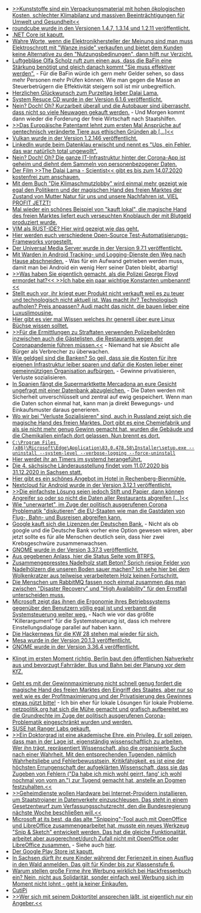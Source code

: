 * [>>Kunststoffe sind ein Verpackungsmaterial mit hohen ökologischen Kosten, schlechter Klimabilanz und massiven Beeinträchtigungen für Umwelt und Gesundheit<<](https://www.sonnenseite.com/de/tipps/raus-aus-der-kunststofffalle.html)
* [roundcube wurde in den Versionen 1.4.7, 1.3.14 und 1.2.11 veröffentlicht.](https://roundcube.net/news/2020/07/05/security-updates-1.4.7-1.3.14-and-1.2.11)
* [.NET Core ist kaputt.](https://www.bleepingcomputer.com/news/security/net-core-vulnerability-lets-attackers-evade-malware-detection/)
* [Wahre Worte, wenn die Elektronikhersteller der Meinung sind man muss Elektroschrott mit "Wanze inside" verkaufen und bietet dem Kunden keine Alternative zu den "Nutzungsbedinungen", dann hilft nur Verzicht.](https://tuxproject.de/blog/2020/07/wanzenzwang/)
* [Luftgebläse Olfa Scholz ruft zum einen aus, dass die BaFin eine Stärkung benötigt und gleich danach kommt "Sie muss effektiver werden".](https://www.golem.de/news/bafin-staerkung-der-finanzaufsicht-nach-wirecard-skandal-geplant-2007-149459.html) - Für die BaFin würde ich gern mehr Gelder sehen, so dass mehr Personen mehr Prüfen können. Wie man gegen die Masse an Steuerbetrügern die Effektivität steigern soll ist mir unbegreiflich.
* [Herzlichen Glückwunsch zum Purzeltag lieber Dalai Lama.](https://www.sonnenseite.com/de/tipps/franz-alt-der-dalai-lama-wird-85-jahre-alt-die-laudatio.html)
* [System Resuce CD wurde in der Version 6.1.6 veröffentlicht.](https://www.planet3dnow.de/cms/56687-systemrescuecd-6-1-6/)
* [Nein? Doch! Oh? Kurzarbeit überall und die Autobauer sind überrascht, dass nicht so viele Neuwagen gekauft werden.](https://www.golem.de/news/neuzulassungen-pkw-markt-erlebt-desaster-ausser-bei-elektroautos-2007-149454.html) - Und Morgen kommt dann wieder die Forderung der freie Wirtschaft nach Staatshilfen.
* [>>Das Europäische Patentamt lehnt zum ersten Mal Ansprüche auf gentechnisch veränderte Tiere aus ethischen Gründen ab [...]<<](https://netzfrauen.org/2020/07/04/patente-3/)
* [Vulkan wurde in der Version 1.2.146 veröffentlicht.](https://www.phoronix.com/scan.php?page=news_item&px=Vulkan-1.2.146-Released)
* [LinkedIn wurde beim Datenklau erwischt und nennt es "Ups, ein Fehler, das war natürlich total ungewollt".](https://www.golem.de/news/datenschutz-linkedin-will-die-ios-zwischenablage-nicht-mehr-auslesen-2007-149451.html)
* [Nein? Doch! Oh? Die ganze IT-Infrastruktur hinter der Corona-App ist geheim und diehnt dem Sammeln von personenbezogener Daten.](https://netzpolitik.org/2020/interview-zu-corona-warn-app-risiken-und-massnahmen-nicht-ausreichend-dargelegt/)
* [Der Film >>The Dalai Lama - Scientist<< gibt es bis zum 14.07.2020 kostenfrei zum anschauen.](https://www.sonnenseite.com/de/tipps/filmtipp-the-dalai-lama-scientist.html)
* [Mit dem Buch "Die Klimaschmutzlobby" wird einmal mehr gezeigt wie egal den Politikern und der magischen Hand des freien Marktes der Zustand von Mutter Natur für uns und unsere Nachfahren ist. VIEL PROFIT JETZT!](https://www.sonnenseite.com/de/tipps/neues-sachbuch-enttarnt-lobby-gegen-den-klimaschutz.html)
* [Mal wieder ein schönes Beispiel von "kauft lokal", die magische Hand des freien Marktes liefert euch verseuchten Knoblauch der mit Blutgeld produziert wurde.](https://netzfrauen.org/2020/07/03/knoblauch-2/)
* [VIM als RUST-IDE? Hier wird gezeigt wie das geht.](https://opensource.com/article/20/7/vim-rust-ide)
* [Hier werden euch verschiedene Open-Source Test-Automatisierungs-Frameworks vorgestellt.](https://opensource.com/article/20/7/open-source-test-automation-frameworks)
* [Der Universal Media Server wurde in der Version 9.7.1 veröffentlicht.](https://www.planet3dnow.de/cms/56691-universal-media-server-9-7-1/)
* [Mit Warden in Android Tracking- und Logging-Dienste den Weg nach Hause abschneiden.](https://www.kuketz-blog.de/warden-tracker-aus-android-apps-entfernen/) - Was für ein Aufwand getrieben werden muss, damit man bei Android ein wenig Herr seiner Daten bleibt, abartig!
* [>>Was haben Sie eigentlich gemacht, als die Polizei George Floyd ermordet hat?<< >>Ich habe ein paar wichtige Konstanten umbenannt!<<](https://blog.fefe.de/?ts=a1fdf387)
* [Stellt euch vor, ihr kriegt euer Produkt nicht verkauft weil es zu teuer und technologisch nicht aktuell ist. Was macht ihr? Technologisch aufholen? Preis anpassen? Audi macht das nicht, die bauen lieber eine Luxuslimousine.](https://www.golem.de/news/projekt-artemis-luxuslimousine-audi-a9-e-tron-soll-2024-kommen-2007-149483-rss.html)
* [Hier gibt es vier mal Wissen welches ihr generell über eure Linux Büchse wissen solltet.](https://www.percona.com/blog/2020/07/06/mysql-101-linux-tuning-for-mysql/)
* [>>Für die Ermittlungen zu Straftaten verwenden Polizeibehörden inzwischen auch die Gästelisten, die Restaurants wegen der Coronapandemie führen müssen.<<](https://www.golem.de/news/hamburg-polizei-nutzt-corona-kontaktlisten-nach-straftat-2007-149482.html) - Niemand hat sie Absicht alle Bürger als Verbrecher zu überwachen.
* [Wie geldgeil sind die Banken? So geil, dass sie die Kosten für ihre eigenen Infrastruktur leiber sparen und dafür die Kosten lieber einer gemeinnützigen Organisation aufbürgen.](https://www.golem.de/news/internet-archive-bank-benutzte-wayback-machine-als-cdn-2007-149481.html) - Gewinne privatisieren, Verluste sozialisieren.
* [In Spanien fängt die Supermarktkette Mercadona an eure Gesicht ungefragt mit einer Datenbank abzugleichen.](https://netzpolitik.org/2020/biometrie-spanische-supermarktkette-setzt-gesichtserkennung-gegen-kunden-ein/) - Die Daten werden mit Sicherheit unverschlüsselt und zentral auf ewig gespeichert. Wenn man die Daten schon einmal hat, kann man ja direkt Bewegungs- und Einkaufsmuster daraus generieren.
* [Wo wir bei "Verluste Sozialisieren" sind, auch in Russland zeigt sich die magische Hand des freien Marktes. Dort gibt es eine Chemiefabrik und als sie nicht mehr genug Gewinn gemacht hat, wurden die Gebäude und die Chemikalien einfach dort gelassen. Nun brennt es dort.](https://netzfrauen.org/2020/07/06/sibirien/)
* [`C:\Program Files (x86)\Microsoft\Edge\Application\83.0.478.58\Installer\setup.exe --uninstall --system-level --verbose-logging --force-uninstall`](https://www.ghacks.net/2020/07/07/how-to-remove-the-new-microsoft-edge-if-uninstallation-is-blocked/)
* [Hier werdet ihr an Timers im systemd herangeführt.](https://opensource.com/article/20/7/systemd-timers)
* [Die 4. sächsische Länderausstellung findet vom 11.07.2020 bis 31.12.2020 in Sachsen statt.](https://www.boom-sachsen.de/)
* [Hier gibt es ein schönes Angebot im Hotel in Rechenberg-Bienmühle.](https://www.fva-holzhau.de/Sommerfrische-im-Erzgebirge.5684-1.htm)
* [Nextcloud für Android wurde in der Version 3.12.1 veröffentlicht.](https://nextcloud.com/blog/nextcloud-3-12-1-for-android-is-out-plus-tips-about-text-editing-printing-and-more/)
* [>>Die einfachste Lösung seien jedoch Stift und Papier, dann können Angreifer so oder so nicht die Daten aller Restaurants abgreifen [...]<<](https://www.golem.de/news/datenleck-corona-kontaktliste-ungeschuetzt-im-internet-abrufbar-2007-149492.html)
* [Wie "unerwartet", im Zuge der politisch ausgerufenen Corona Problematik "diskutieren" die EU-Staaten wie man die Gastdaten von Flug-, Bahn- und Busreisen abgreifen kann.](https://netzpolitik.org/2020/deutsche-ratspraesidentschaft-eu-staaten-diskutieren-nachverfolgung-von-corona-infektionen-mit-passagierdaten/)
* [Google kauft sich die Lizenzen der Deutschen Bank.](https://www.golem.de/news/alphabet-google-und-deutsche-bank-kooperieren-fuer-zehn-jahre-2007-149499.html) - Nicht als ob google und die Deutsche Bank vorher eine Option gewesen wären, aber jetzt sollte es für alle Menschen deutlich sein, dass hier zwei Krebsgeschwüre zusammenwachsen.
* [GNOME wurde in der Version 3.37.3 veröffentlicht.](http://www.phoronix.com/scan.php?page=news_item&px=GNOME-3.37.3-Released)
* [Aus gegebenen Anlass, hier die Status Seite vom BTRFS.](https://btrfs.wiki.kernel.org/index.php/Status)
* [Zusammengepresstes Nadelholz statt Beton? Sprich riesige Felder von Nadelhölzern die unseren Boden sauer machen? Ich sehe hier bei dem Wolkenkratzer aus teilweise verarbeitetem Holz keinen Fortschritt.](https://www.sonnenseite.com/de/zukunft/wolkenkratzer-aus-holz-die-hngenden-grten-von-sydney.html)
* [Die Menschen um RabbitMQ fassen noch einmal zusammen das man zwischen "Disaster Recovery" und "High Availability" für den Ernstfall unterscheiden muss.](https://www.rabbitmq.com/blog/2020/07/07/disaster-recovery-and-high-availability-101/)
* [Microsoft zeigt das ihnen die Ergonomie ihres Betriebssystems gegenüber den Benutzern völlig egal ist und verbannt die Systemsteuerung weiter weg.](https://www.bleepingcomputer.com/news/microsoft/windows-10-the-beginning-of-the-end-for-control-panel/) - Nach wie vor das größte "Killerargument" für die Systemsteuerung ist, dass ich mehrere Einstellungsdialoge parallel auf haben kann.
* [Die Hackernews für die KW 28 stehen mal wieder für sich.](http://n-gate.com/hackernews/2020/07/07/0/)
* [Mesa wurde in der Version 20.1.3 veröffentlicht.](http://www.phoronix.com/scan.php?page=news_item&px=Mesa-20.1.3-Released)
* [GNOME wurde in der Version 3.36.4 veröffentlicht.](http://www.phoronix.com/scan.php?page=news_item&px=GNOME-3.36.4-Released)
+ [Klingt im ersten Moment richtig, Berlin baut den öffentlichen Nahverkehr aus und bevorzugt Fahrräder, Bus und Bahn bei der Planung vor dem KfZ.](https://www.golem.de/news/dekarbonisierung-alle-berliner-busse-werden-elektrisch-2007-149544.html)
* [Geht es mit der Gewinnmaximierung nicht schnell genug fordert die magische Hand des freien Marktes den Eingriff des Staates, aber nur so weit wie es der Profitmaximierung und der Privatisierung des Gewinnes etwas nützt bitte!](https://www.sonnenseite.com/de/mobilitaet/elektroauto-abrechnungschaos-an-ladestationen-muss-enden.html) - Ich bin eher für lokale Lösungen für lokale Probleme.
* [netzpolitik.org hat sich die Mühe gemacht und grafisch aufbereitet wo die Grundrechte im Zuge der politisch ausgerufenen Corona-Problematik eingeschränkt wurden und werden.](https://netzpolitik.org/2020/pandemie-projekt-beobachtet-weltweit-grundrechtseinschraenkungen-wegen-corona-krise/)
* [SUSE hat Ranger Labs gekauft.](https://www.phoronix.com/scan.php?page=news_item&px=SUSE-Acquires-Rancher-Labs)
* [>>Ein Doktorgrad ist eine akademische Ehre, ein Privileg. Er soll zeigen, dass man in der Lage ist, eigenständig wissenschaftlich zu arbeiten. Wer ihn trägt, repräsentiert Wissenschaft, also die organisierte Suche nach einer Wahrheit. Mit den entsprechenden Tugenden, nämlich Wahrheitsliebe und Fehlerbewusstsein, Kritikfähigkeit. es ist eine der höchsten Errungenschaft der aufgeklärten Wissenschaft, dass sie das Zugeben von Fehlern ("Da habe ich mich wohl geirrt, fang' ich wohl nochmal von vorn an.") zur Tugend gemacht hat, anstelle an Dogmen festzuhalten.<<](https://blog.fefe.de/?ts=a1fb3dfd)
* [>>Geheimdienste wollen Hardware bei Internet-Providern installieren, um Staatstrojaner in Datenverkehr einzuschleusen. Das steht in einem Gesetzentwurf zum Verfassungsschutzrecht, den die Bundesregierung nächste Woche beschließen will.<<](https://netzpolitik.org/2020/staatstrojaner-provider-sollen-internetverkehr-umleiten-damit-geheimdienste-hacken-koennen/)
* [Microsoft at its best, da das alte "Snipping"-Tool auch mit OpenOffice und LibreOffice zusammengearbeitet hat, musste ein neues Werkzeug "Snip & Sketch" entwickelt werden. Das hat die gleiche Funktionalität, arbeitet aber ausgerechnet/durch Zufall nicht mit OpenOffice oder LibreOffice zusammen.](https://answers.microsoft.com/en-us/windows/forum/all/snip-sketch-copypaste-does-not-work/1624b7f5-290b-43be-9341-1456aabd86f3) - Siehe auch [hier](https://forum.openoffice.org/en/forum/viewtopic.php?f=15&t=99989).
* [Der Google Play Store ist kaputt.](https://www.bleepingcomputer.com/news/security/joker-android-malware-keeps-evading-google-play-store-defenses/)
* [In Sachsen dürft ihr eure Kinder während der Ferienzeit in einen Ausflug in den Wald anmelden. Das gilt für Kinder bis zur Klassenstufe 6.](https://www.bildung.sachsen.de/blog/index.php/2020/07/09/der-saechsische-wald-kommt-in-den-hort/)
* [Warum stellen große Firme ihre Werbung wirklich bei Hackfressenbuch ein? Nein, nicht aus Solidarität, sonder einfach weil Werbung sich im Moment nicht lohnt - geht ja keiner Einkaufen.](https://www.golem.de/news/facebook-boykott-imagepflege-zum-nulltarif-2007-149535.html)
* [CutiPi](https://www.golem.de/news/kickstarter-cutiepi-ist-ein-raspberry-pi-tablet-fuer-bastelprojekte-2007-149556.html)
* [>>Wer sich mit seinem Doktortitel ansprechen läßt, ist eigentlich nur ein Angeber.<<](https://blog.fefe.de/?ts=a1f9c70c)
